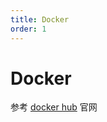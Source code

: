 ```yaml
---
title: Docker
order: 1
---
```



# Docker

参考 [docker hub](https://hub.docker.com/r/opengeminidb/opengemini-server) 官网